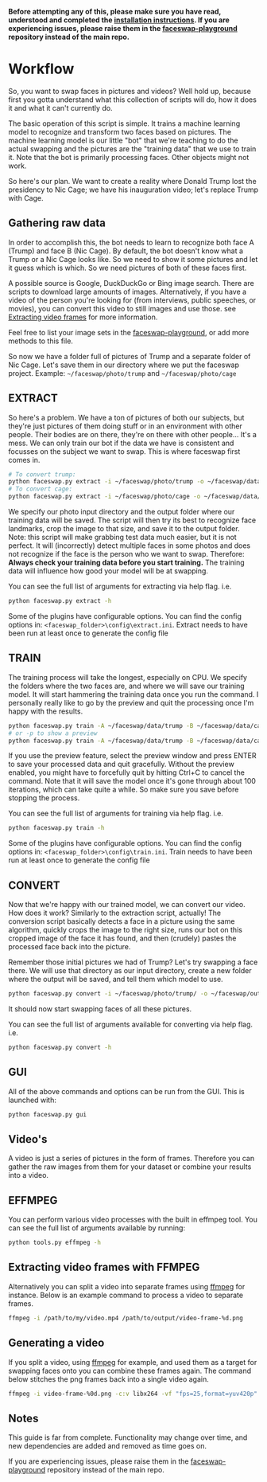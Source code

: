 **Before attempting any of this, please make sure you have read, understood and completed the [installation instructions](../master/INSTALL.md). If you are experiencing issues, please raise them in the [faceswap-playground](https://github.com/deepfakes/faceswap-playground) repository instead of the main repo.**

# Workflow
So, you want to swap faces in pictures and videos? Well hold up, because first you gotta understand what this collection of scripts will do, how it does it and what it can't currently do.

The basic operation of this script is simple. It trains a machine learning model to recognize and transform two faces based on pictures. The machine learning model is our little "bot" that we're teaching to do the actual swapping and the pictures are the "training data" that we use to train it. Note that the bot is primarily processing faces. Other objects might not work.

So here's our plan. We want to create a reality where Donald Trump lost the presidency to Nic Cage; we have his inauguration video; let's replace Trump with Cage.

## Gathering raw data
In order to accomplish this, the bot needs to learn to recognize both face A (Trump) and face B (Nic Cage). By default, the bot doesn't know what a Trump or a Nic Cage looks like. So we need to show it some pictures and let it guess which is which. So we need pictures of both of these faces first.

A possible source is Google, DuckDuckGo or Bing image search. There are scripts to download large amounts of images. Alternatively, if you have a video of the person you're looking for (from interviews, public speeches, or movies), you can convert this video to still images and use those. see [Extracting video frames](#Extracting_video_frames) for more information.

Feel free to list your image sets in the [faceswap-playground](https://github.com/deepfakes/faceswap-playground), or add more methods to this file.

So now we have a folder full of pictures of Trump and a separate folder of Nic Cage. Let's save them in our directory where we put the faceswap project. Example: `~/faceswap/photo/trump` and `~/faceswap/photo/cage`

## EXTRACT
So here's a problem. We have a ton of pictures of both our subjects, but they're just pictures of them doing stuff or in an environment with other people. Their bodies are on there, they're on there with other people... It's a mess. We can only train our bot if the data we have is consistent and focusses on the subject we want to swap. This is where faceswap first comes in.

```bash
# To convert trump:
python faceswap.py extract -i ~/faceswap/photo/trump -o ~/faceswap/data/trump
# To convert cage:
python faceswap.py extract -i ~/faceswap/photo/cage -o ~/faceswap/data/cage
```

We specify our photo input directory and the output folder where our training data will be saved. The script will then try its best to recognize face landmarks, crop the image to that size, and save it to the output folder. Note: this script will make grabbing test data much easier, but it is not perfect. It will (incorrectly) detect multiple faces in some photos and does not recognize if the face is the person who we want to swap. Therefore: **Always check your training data before you start training.** The training data will influence how good your model will be at swapping.

You can see the full list of arguments for extracting via help flag. i.e.

```bash
python faceswap.py extract -h
```

Some of the plugins have configurable options. You can find the config options in: `<faceswap_folder>\config\extract.ini`. Extract needs to have been run at least once to generate the config file

## TRAIN
The training process will take the longest, especially on CPU. We specify the folders where the two faces are, and where we will save our training model. It will start hammering the training data once you run the command. I personally really like to go by the preview and quit the processing once I'm happy with the results.

```bash
python faceswap.py train -A ~/faceswap/data/trump -B ~/faceswap/data/cage -m ~/faceswap/models/
# or -p to show a preview
python faceswap.py train -A ~/faceswap/data/trump -B ~/faceswap/data/cage -m ~/faceswap/models/ -p 
```

If you use the preview feature, select the preview window and press ENTER to save your processed data and quit gracefully. Without the preview enabled, you might have to forcefully quit by hitting Ctrl+C to cancel the command. Note that it will save the model once it's gone through about 100 iterations, which can take quite a while. So make sure you save before stopping the process.

You can see the full list of arguments for training via help flag. i.e.

```bash
python faceswap.py train -h
```

Some of the plugins have configurable options. You can find the config options in: `<faceswap_folder>\config\train.ini`. Train needs to have been run at least once to generate the config file


## CONVERT
Now that we're happy with our trained model, we can convert our video. How does it work? Similarly to the extraction script, actually! The conversion script basically detects a face in a picture using the same algorithm, quickly crops the image to the right size, runs our bot on this cropped image of the face it has found, and then (crudely) pastes the processed face back into the picture.

Remember those initial pictures we had of Trump? Let's try swapping a face there. We will use that directory as our input directory, create a new folder where the output will be saved, and tell them which model to use.

```bash
python faceswap.py convert -i ~/faceswap/photo/trump/ -o ~/faceswap/output/ -m ~/faceswap/models/
```

It should now start swapping faces of all these pictures.

You can see the full list of arguments available for converting via help flag. i.e.

```bash
python faceswap.py convert -h
```

## GUI
All of the above commands and options can be run from the GUI. This is launched with:
```bash
python faceswap.py gui
```



## Video's
A video is just a series of pictures in the form of frames. Therefore you can gather the raw images from them for your dataset or combine your results into a video.

## EFFMPEG
You can perform various video processes with the built in effmpeg tool. You can see the full list of arguments available by running:
```bash
python tools.py effmpeg -h
```

## Extracting video frames with FFMPEG
Alternatively you can split a video into separate frames using [ffmpeg](https://www.ffmpeg.org) for instance. Below is an example command to process a video to separate frames.

```bash
ffmpeg -i /path/to/my/video.mp4 /path/to/output/video-frame-%d.png
```

## Generating a video
If you split a video, using [ffmpeg](https://www.ffmpeg.org) for example, and used them as a target for swapping faces onto you can combine these frames again. The command below stitches the png frames back into a single video again.

```bash
ffmpeg -i video-frame-%0d.png -c:v libx264 -vf "fps=25,format=yuv420p" out.mp4
```

## Notes
This guide is far from complete. Functionality may change over time, and new dependencies are added and removed as time goes on. 

If you are experiencing issues, please raise them in the [faceswap-playground](https://github.com/deepfakes/faceswap-playground) repository instead of the main repo.
